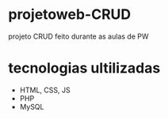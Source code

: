 # projetoweb-CRUD
projeto CRUD feito durante as aulas de PW

# tecnologias ultilizadas
- HTML, CSS, JS
- PHP
- MySQL
